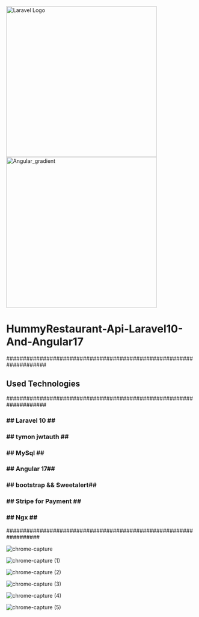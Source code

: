 <img src="https://raw.githubusercontent.com/laravel/art/master/logo-lockup/5%20SVG/2%20CMYK/1%20Full%20Color/laravel-logolockup-cmyk-red.svg" width="400" alt="Laravel Logo">
<img width="400" alt="Angular_gradient" src="https://github.com/GHAZI-ALANZI/HummyRestaurant-Laravel-Angular/assets/105205339/06ecae29-d9cb-4178-8a61-94ea14825dae">



<h1>HummyRestaurant-Api-Laravel10-And-Angular17</h1>

####################################################################
<h2>Used Technologies</h2>
####################################################################

<h3>## Laravel 10  ##</h3>
<h3>## tymon jwtauth ##</h3>
<h3>## MySql ##</h3>
<h3>## Angular 17##</h3>
<h3>## bootstrap && Sweetalert##</h3>
<h3>## Stripe for Payment ##</h3>
<h3>## Ngx ##</h3>


##################################################################



![chrome-capture](https://github.com/GHAZI-ALANZI/HummyRestaurant-Laravel-Angular/assets/105205339/943f5471-6c30-4716-a89c-6dc151b79182)


![chrome-capture (1)](https://github.com/GHAZI-ALANZI/HummyRestaurant-Laravel-Angular/assets/105205339/2cac79b0-8d6e-487e-a513-182ad2233562)

![chrome-capture (2)](https://github.com/GHAZI-ALANZI/HummyRestaurant-Laravel-Angular/assets/105205339/c1f74de1-1123-4d91-994b-7085a1b7c24c)


![chrome-capture (3)](https://github.com/GHAZI-ALANZI/HummyRestaurant-Laravel-Angular/assets/105205339/986f19cc-4314-4655-a671-81b4986ee642)


![chrome-capture (4)](https://github.com/GHAZI-ALANZI/HummyRestaurant-Laravel-Angular/assets/105205339/4f7b95cc-d753-4a30-9429-d3f9af40557c)


![chrome-capture (5)](https://github.com/GHAZI-ALANZI/HummyRestaurant-Laravel-Angular/assets/105205339/f7f1d6d5-e6c6-42a6-936f-0d4ab55f179d)

